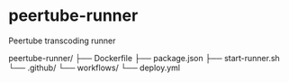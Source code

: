 # peertube-runner
Peertube transcoding runner

peertube-runner/
├── Dockerfile
├── package.json
├── start-runner.sh
└── .github/
    └── workflows/
        └── deploy.yml
